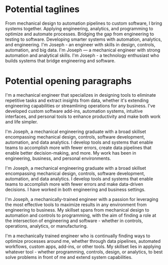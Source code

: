# Potential taglines
From mechanical design to automation pipelines to custom software, I bring systems together.
Applying engineering, analytics, and programming to optimize and automate processes.
Bridging the gap from engineering to testing to software.
Developing smarter systems with automation, analytics, and engineering.
I'm Joseph - an engineer with skills in design, controls, automation, and big data.
I'm Joseph — a mechanical engineer with strong automation and analytical skills.
I'm Joseph - a technology enthusiast who builds systems that bridge engineering and software.

# Potential opening paragraphs
I'm a mechanical engineer that specializes in designing tools to eliminate repetitive tasks and extract insights from data, whether it's extending engineering capabilities or streamlining operations for any business. I've developed custom software add-ins, automation systems, intuitive interfaces, and personal tools to enhance productivity and make both work and life simpler.

I'm Joseph, a mechanical engineering graduate with a broad skillset encompassing mechanical design, controls, software development, automation, and data analytics. I develop tools and systems that enable teams to accomplish more with fewer errors, create data pipelines that enable better decision-making, and more. My work has been in engineering, business, and personal environments.

I'm Joseph, a mechanical engineering graduate with a broad skillset encompassing mechanical design, controls, software development, automation, and data analytics. I develop tools and systems that enable teams to accomplish more with fewer errors and make data-driven decisions. I have worked in both engineering and business settings.

I'm Joseph, a mechanically-trained engineer with a passion for leveraging the most effective tools to maximize results in any environment from engineering to business. My skillset spans from mechanical design to automation and controls to programming, with the aim of finding a role at the intersection of engineering and software - whether in controls, operations, analytics, or manufacturing.

I'm a mechanically trained engineer who is continually finding ways to optimize processes around me, whether through data pipelines, automated workflows, custom apps, add-ins, or other tools. My skillset lies in applying whatever tool - whether programming, controls, design, or analytics, to best solve problems in front of me and extend system capabilities.